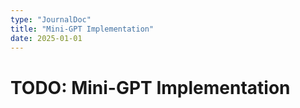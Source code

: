 ```yaml
---
type: "JournalDoc"
title: "Mini-GPT Implementation"
date: 2025-01-01
---
```

# TODO: Mini-GPT Implementation
